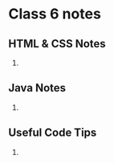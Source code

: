 # Class 6 notes

## HTML & CSS Notes 
1. 
        
## Java Notes 
1. 


        
## Useful Code Tips
1. 